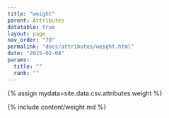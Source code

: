 ```yaml
---
title: "weight"
parent: Attributes
datatable: true
layout: page
nav_order: "70"
permalink: "docs/attributes/weight.html"
date: "2025-02-08"
params:
  title: ""
  rank: ""
---
```

{% assign mydata=site.data.csv.attributes.weight %} 

{% include content/weight.md %}
